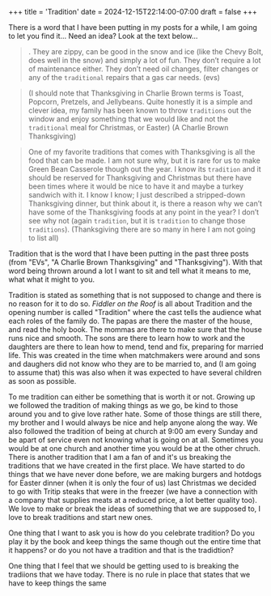 +++
title = 'Tradition'
date = 2024-12-15T22:14:00-07:00
draft = false
+++

There is a word that I have been putting in my posts for a while, I am going to let you find it... Need an idea? Look at the text below...

>. They are zippy, can be good in the snow and ice (like the Chevy Bolt, does well in the snow) and simply a lot of fun. They don’t require a lot of maintenance either. They don’t need oil changes, filter changes or any of the `traditional` repairs that a gas car needs. 
(evs)

>(I should note that Thanksgiving in Charlie Brown terms is Toast, Popcorn, Pretzels, and Jellybeans. Quite honestly it is a simple and clever idea, my family has been known to throw `traditions` out the window and enjoy something that we would like and not the `traditional` meal for Christmas, or Easter) 
(A Charlie Brown Thanksgiving)

>One of my favorite traditions that comes with Thanksgiving is all the food that can be made. I am not sure why, but it is rare for us to make Green Bean Casserole though out the year. I know its `tradition` and it should be reserved for Thanksgiving and Christmas but there have been times where it would be nice to have it and maybe a turkey sandwich with it. I know I know; I just described a stripped-down Thanksgiving dinner, but think about it, is there a reason why we can’t have some of the Thanksgiving foods at any point in the year? I don’t see why not (again `tradition`, but it is `tradition` to change those `traditions`). 
(Thanksgiving there are so many in here I am not going to list all)

Tradition that is the word that I have been putting in the past three posts (from "EVs", "A Charlie Brown Thanksgiving" and "Thanksgiving"). With that word being thrown around a lot I want to sit and tell what it means to me, what what it might to you. 

Tradition is stated as something that is not supposed to change and there is no reason for it to do so. *Fiddler on the Roof* is all about Tradition and the opening number is called "Tradition" where the cast tells the audience what each roles of the family do. The papas are there the master of the house, and read the holy book. The mommas are there to make sure that the house runs nice and smooth. The sons are there to learn how to work and the daughters are there to lean how to mend, tend and fix, preparing for married life. This was created in the time when matchmakers were around and sons and daughers did not know who they are to be married to, and (I am going to assume that) this was also when it was expected to have several children as soon as possible. 

To me tradition can either be something that is worth it or not. Growing up we followed the tradition of making things as we go, be kind to those around you and to give love rather hate. Some of those things are still there, my brother and I would always be nice and help anyone along the way. We also followed the tradition of being at church at 9:00 am every Sunday and be apart of service even not knowing what is going on at all. Sometimes you would be at one church and another time you would be at the other chruch. 
There is another tradition that I am a fan of and it's us breaking the traditions that we have created in the first place. We have started to do things that we have never done before, we are making burgers and hotdogs for Easter dinner (when it is only the four of us) last Christmas we decided to go with Tritip steaks that were in the freezer (we have a connection with a company that supplies meats at a reduced price, a lot better quality too). We love to make or break the ideas of something that we are supposed to, I love to break traditions and start new ones. 

One thing that I want to ask you is how do you celebrate tradition? Do you play it by the book and keep things the same though out the entire time that it happens? or do you not have a tradition and that is the tradidtion? 

One thing that I feel that we should be getting used to is breaking the tradiions that we have today. There is no rule in place that states that we have to keep things the same 